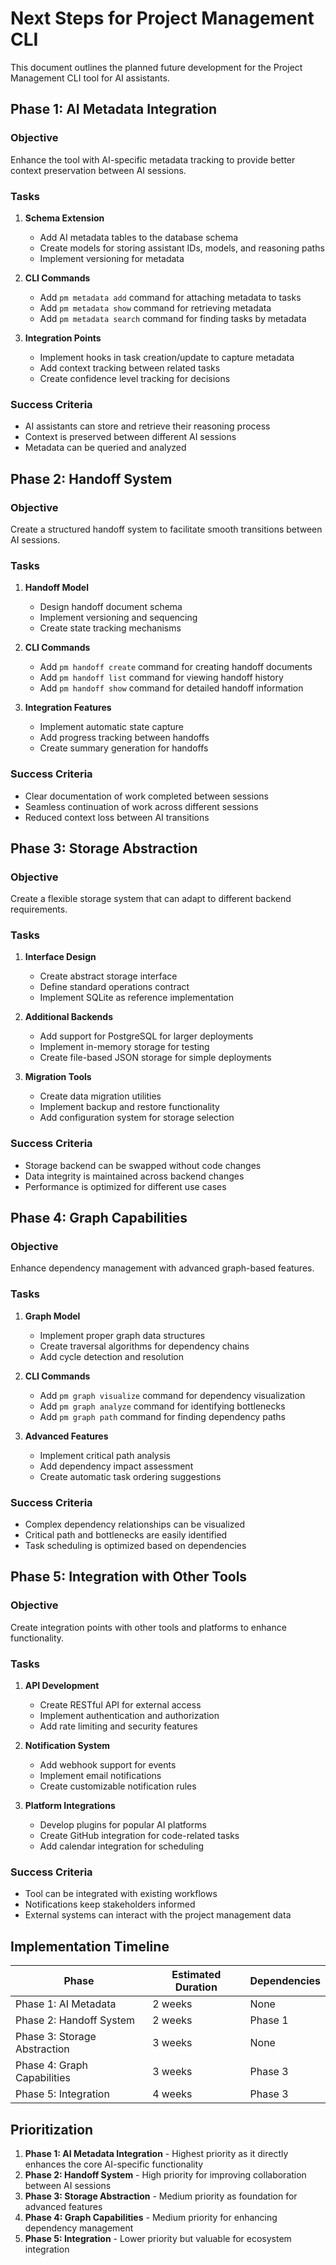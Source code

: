 # Next Steps for Project Management CLI

This document outlines the planned future development for the Project Management CLI tool for AI assistants.

## Phase 1: AI Metadata Integration

### Objective

Enhance the tool with AI-specific metadata tracking to provide better context preservation between AI sessions.

### Tasks

1. **Schema Extension**

   - Add AI metadata tables to the database schema
   - Create models for storing assistant IDs, models, and reasoning paths
   - Implement versioning for metadata

2. **CLI Commands**

   - Add `pm metadata add` command for attaching metadata to tasks
   - Add `pm metadata show` command for retrieving metadata
   - Add `pm metadata search` command for finding tasks by metadata

3. **Integration Points**
   - Implement hooks in task creation/update to capture metadata
   - Add context tracking between related tasks
   - Create confidence level tracking for decisions

### Success Criteria

- AI assistants can store and retrieve their reasoning process
- Context is preserved between different AI sessions
- Metadata can be queried and analyzed

## Phase 2: Handoff System

### Objective

Create a structured handoff system to facilitate smooth transitions between AI sessions.

### Tasks

1. **Handoff Model**

   - Design handoff document schema
   - Implement versioning and sequencing
   - Create state tracking mechanisms

2. **CLI Commands**

   - Add `pm handoff create` command for creating handoff documents
   - Add `pm handoff list` command for viewing handoff history
   - Add `pm handoff show` command for detailed handoff information

3. **Integration Features**
   - Implement automatic state capture
   - Add progress tracking between handoffs
   - Create summary generation for handoffs

### Success Criteria

- Clear documentation of work completed between sessions
- Seamless continuation of work across different sessions
- Reduced context loss between AI transitions

## Phase 3: Storage Abstraction

### Objective

Create a flexible storage system that can adapt to different backend requirements.

### Tasks

1. **Interface Design**

   - Create abstract storage interface
   - Define standard operations contract
   - Implement SQLite as reference implementation

2. **Additional Backends**

   - Add support for PostgreSQL for larger deployments
   - Implement in-memory storage for testing
   - Create file-based JSON storage for simple deployments

3. **Migration Tools**
   - Create data migration utilities
   - Implement backup and restore functionality
   - Add configuration system for storage selection

### Success Criteria

- Storage backend can be swapped without code changes
- Data integrity is maintained across backend changes
- Performance is optimized for different use cases

## Phase 4: Graph Capabilities

### Objective

Enhance dependency management with advanced graph-based features.

### Tasks

1. **Graph Model**

   - Implement proper graph data structures
   - Create traversal algorithms for dependency chains
   - Add cycle detection and resolution

2. **CLI Commands**

   - Add `pm graph visualize` command for dependency visualization
   - Add `pm graph analyze` command for identifying bottlenecks
   - Add `pm graph path` command for finding dependency paths

3. **Advanced Features**
   - Implement critical path analysis
   - Add dependency impact assessment
   - Create automatic task ordering suggestions

### Success Criteria

- Complex dependency relationships can be visualized
- Critical path and bottlenecks are easily identified
- Task scheduling is optimized based on dependencies

## Phase 5: Integration with Other Tools

### Objective

Create integration points with other tools and platforms to enhance functionality.

### Tasks

1. **API Development**

   - Create RESTful API for external access
   - Implement authentication and authorization
   - Add rate limiting and security features

2. **Notification System**

   - Add webhook support for events
   - Implement email notifications
   - Create customizable notification rules

3. **Platform Integrations**
   - Develop plugins for popular AI platforms
   - Create GitHub integration for code-related tasks
   - Add calendar integration for scheduling

### Success Criteria

- Tool can be integrated with existing workflows
- Notifications keep stakeholders informed
- External systems can interact with the project management data

## Implementation Timeline

| Phase                        | Estimated Duration | Dependencies |
| ---------------------------- | ------------------ | ------------ |
| Phase 1: AI Metadata         | 2 weeks            | None         |
| Phase 2: Handoff System      | 2 weeks            | Phase 1      |
| Phase 3: Storage Abstraction | 3 weeks            | None         |
| Phase 4: Graph Capabilities  | 3 weeks            | Phase 3      |
| Phase 5: Integration         | 4 weeks            | Phase 3      |

## Prioritization

1. **Phase 1: AI Metadata Integration** - Highest priority as it directly enhances the core AI-specific functionality
2. **Phase 2: Handoff System** - High priority for improving collaboration between AI sessions
3. **Phase 3: Storage Abstraction** - Medium priority as foundation for advanced features
4. **Phase 4: Graph Capabilities** - Medium priority for enhancing dependency management
5. **Phase 5: Integration** - Lower priority but valuable for ecosystem integration
